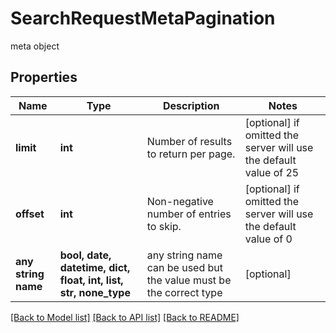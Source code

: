 # SearchRequestMetaPagination

meta object

## Properties
Name | Type | Description | Notes
------------ | ------------- | ------------- | -------------
**limit** | **int** | Number of results to return per page. | [optional]  if omitted the server will use the default value of 25
**offset** | **int** | Non-negative number of entries to skip. | [optional]  if omitted the server will use the default value of 0
**any string name** | **bool, date, datetime, dict, float, int, list, str, none_type** | any string name can be used but the value must be the correct type | [optional]

[[Back to Model list]](../README.md#documentation-for-models) [[Back to API list]](../README.md#documentation-for-api-endpoints) [[Back to README]](../README.md)


